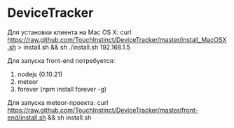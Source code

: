 DeviceTracker
=============

Для установки клиента на Mac OS X:
curl https://raw.github.com/TouchInstinct/DeviceTracker/master/install_MacOSX.sh > install.sh && sh ./install.sh 192.168.1.5

Для запуска front-end потребуется:

1. nodejs (0.10.21)
2. meteor
3. forever (npm install forever -g)

Для запуска meteor-проекта:
curl https://raw.github.com/TouchInstinct/DeviceTracker/master/front-end/install.sh && sh install.sh
